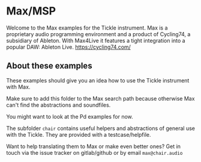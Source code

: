 # Max/MSP

Welcome to the Max examples for the Tickle instrument.
Max is a proprietary audio programming environment and a product of Cycling74, a subsidiary of Ableton. With Max4Live it features a tight integration into a popular DAW: Ableton Live.
https://cycling74.com/

## About these examples

These examples should give you an idea how to use the Tickle instrument with Max.

Make sure to add this folder to the Max search path because otherwise Max can't find the abstractions and soundfiles.

You might want to look at the Pd examples for now.

The subfolder `chair` contains useful helpers and abstractions of general use with the Tickle. They are provided with a testcase/helpfile.

Want to help translating them to Max or make even better ones? Get in touch via the issue tracker on gitlab/github or by email `max@chair.audio`
